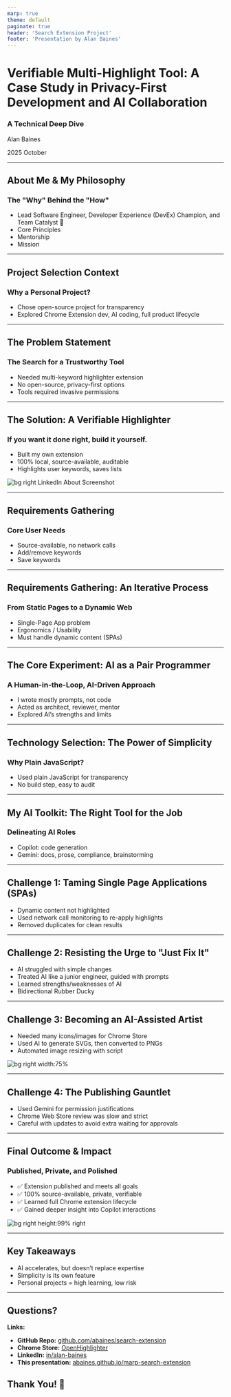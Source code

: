 ```yaml
---
marp: true
theme: default
paginate: true
header: 'Search Extension Project'
footer: 'Presentation by Alan Baines'
---
```


# Verifiable Multi-Highlight Tool: A Case Study in Privacy-First Development and AI Collaboration

### A Technical Deep Dive

Alan Baines

2025 October

<!--
🎈 speaker notes show up like this! 👋
-->

---

## About Me & My Philosophy

### The "Why" Behind the "How"

- Lead Software Engineer, Developer Experience (DevEx) Champion, and Team Catalyst 🧡
- Core Principles
- Mentorship
- Mission

<!-- 
Core Principles: Technology choices should prioritize long-term sustainability, transparency, and maintainability.

Mentorship: Empowering colleagues, pair programming, and growth-focused code reviews.

Mission: To create tools and processes that help teams do their best work. Force Multiplier.
 -->

---

## Project Selection Context

### Why a Personal Project?

- Chose open-source project for transparency
- Explored Chrome Extension dev, AI coding, full product lifecycle

<!--
Much of my professional work is proprietary and covered by NDAs.

This project was a personal exploration into:

- Modern Chrome Extension development

- The practical boundaries of AI-assisted coding

- The full product lifecycle: from idea to the official Chrome Web Store
-->

---

## The Problem Statement

### The Search for a Trustworthy Tool

- Needed multi-keyword highlighter extension
- No open-source, privacy-first options
- Tools required invasive permissions

<!--
Goal: Find a browser extension to highlight multiple keywords on a page.
🟠 Reduce cognitive load; Universal design

Problem: Existing solutions lacked a critical feature: Trust.

Extensions with this functionality require invasive permissions ("read all your data on all websites").

No available options were open-source, making it impossible to verify that user data wasn't being tracked or sent to a third party.

This presented an unacceptable privacy and security risk.
-->

---

## The Solution: A Verifiable Highlighter

### If you want it done right, build it yourself.

- Built my own extension
- 100% local, source-available, auditable
- Highlights user keywords, saves lists

![bg right LinkedIn About Screenshot](images/linkedin-about.png)

<!--
A Chrome extension to find and highlight multiple keywords.

Core Mandate #1: Privacy First. All operations are 100% local to the browser. No network calls, no data exfiltration.

Core Mandate #2: Verifiable. Fully source-available so anyone can audit the code and confirm the privacy claims.

Functionality:

- Accepts a list of words

- Highlights all occurrences on a page

- Persists word lists using local storage
-->

---

## Requirements Gathering

### Core User Needs

- Source-available, no network calls
- Add/remove keywords
- Save keywords

<!--
Initial Requirements:

- Must be open-source and make no network calls

- Users can add/remove multiple keywords

- Keywords are saved between sessions

-->

---

## Requirements Gathering: An Iterative Process

### From Static Pages to a Dynamic Web

- Single-Page App problem
- Ergonomics / Usability
- Must handle dynamic content (SPAs)

<!--
Evolved Requirement (Discovered during use):

- The SPA Problem: On sites like LinkedIn, content loads dynamically without a full page refresh. 
The initial highlighting logic would miss this new content.

- New Requirement: The extension must detect page content changes and re-apply highlighting automatically.
-->

---

## The Core Experiment: AI as a Pair Programmer

### A Human-in-the-Loop, AI-Driven Approach

- I wrote mostly prompts, not code
- Acted as architect, reviewer, mentor
- Explored AI’s strengths and limits

<!--
The "Pseudo-Requirement": I would not write any of the functional code myself.

My Role: Acted as the senior engineer/architect.

- Provided clear, technical prompts to the AI (GitHub Copilot)

- Performed rigorous code reviews on every line of generated code

- Asked the AI to explain complex or unfamiliar concepts

The Goal: To explore the capabilities and limitations of AI as a development partner and learn how to leverage it effectively.
-->

---

## Technology Selection: The Power of Simplicity

### Why Plain JavaScript?

- Used plain JavaScript for transparency
- No build step, easy to audit

<!--
Primary Goal: Verifiability and Transparency.

While tools like TypeScript or Rust/WASM are powerful, they add a compilation/transpilation step.

This obfuscates the final code, making it harder for a non-expert to audit and trust.

Plain JavaScript ensures that "what you see is what you get." The code in the repository is the code that runs in the browser.

This decision directly supports the core mission of creating a provably private tool.
-->

---

## My AI Toolkit: The Right Tool for the Job

### Delineating AI Roles

- Copilot: code generation
- Gemini: docs, prose, compliance, brainstorming

<!--
Two primary AI partners were used for distinct tasks:

GitHub Copilot:
- Role: The Code Generator
- Tasks: Writing functions, implementing logic, modifying the manifest file, navigating the Chrome extension APIs

Gemini:
- Role: The Prose & Documentation Generator
- Tasks: Authoring the justifications for store permissions, writing the "About" page, answering the Chrome Store's compliance questionnaire
-->

---

## Challenge 1: Taming Single Page Applications (SPAs)

- Dynamic content not highlighted
- Used network call monitoring to re-apply highlights
- Removed duplicates for clean results

<!--
1. Trigger: Monkey patch network calls, a reliable heuristic for when new content might have appeared.
🟠 Avoid cyclic refreshes because I was also changing the DOM

2. Logic: When a network call completes, trigger the highlighting function.

3. Refinement: Re-running the highlighter created duplicate highlights. The process was updated to be a two-step sequence:
    - First, find and remove all existing highlight tags.
    - Then, perform a fresh highlighting pass on the entire document.

Outcome: A robust solution that works seamlessly on modern, dynamic websites.
-->

---

## Challenge 2: Resisting the Urge to "Just Fix It"

- AI struggled with simple changes
- Treated AI like a junior engineer, guided with prompts
- Learned strengths/weaknesses of AI
- Bidirectional Rubber Ducky

<!--
The Problem: The AI often struggled with simple tasks (e.g., changing a width from 50px to 100px), proposing overly complex solutions. The temptation to manually intervene was immense.

The Approach:

- I treated the AI like a junior I was pair programming with.

- Instead of taking over, I refined my prompts, corrected its course, and guided it to the simple, correct solution.

Why? This adhered to the project's experimental goal and provided deep insight into the AI's strengths (boilerplate, discovery) and weaknesses (context, simple edits). This was an exercise in patience and mentorship.
-->

---

## Challenge 3: Becoming an AI-Assisted Artist

- Needed many icons/images for Chrome Store
- Used AI to generate SVGs, then converted to PNGs
- Automated image resizing with script

![bg right width:75%](images/icon-128-padding.png)

<!--
The Problem: The Chrome Store requires numerous icons and promotional images, but I'm not an artist.
The Process:

1. Experiment: Used an AI to create icon concepts as SVGs, iteratively refining them with prompts ("make the handle longer").

2. Roadblock: Discovered the Chrome Store does not accept SVG files.

3. Pivot: I had a perfect vector source but needed dozens of specific PNG sizes.

4. Automation: Prompted the AI to write a command-line script to take the master SVG and automatically convert it into all required PNG dimensions.
-->

---

## Challenge 4: The Publishing Gauntlet

- Used Gemini for permission justifications
- Chrome Web Store review was slow and strict
- Careful with updates to avoid extra waiting for approvals

<!--
The Problem: The Google Chrome Web Store review process.

Key Hurdles:
- Manual Review: Due to the powerful permissions required, the extension was flagged for a mandatory human review.
- Slow Iteration Cycle: Each submission, even for a minor text change on the store page, took up to half a week for approval.
- Thorough Justification: Required detailed explanations for why each permission was necessary.

How I Overcame It:
- Used Gemini to help draft clear, concise justifications for the reviewers.
- Learned to plan submissions to minimize delays.
-->

---

## Final Outcome & Impact

### Published, Private, and Polished

- ✅ Extension published and meets all goals
- ✅ 100% source-available, private, verifiable
- ✅ Learned full Chrome extension lifecycle
- ✅ Gained deeper insight into Copilot interactions

![bg right height:99% right](images/marp-github-chrome-webstore-slide-v3-vertical.png)


<!--
Project Goals Achieved:

- Fully functional extension that meets all core and evolved requirements
- Published and available on the official Google Chrome Web Store
- 100% source-available, private, and verifiable, with clean, auditable code
- Professional-looking assets and a complete store listing

Personal Impact:

- Gained a deep, practical understanding of AI-assisted development workflows
- Learned the entire modern Chrome extension development and publishing lifecycle
-->

---

## Key Takeaways

- AI accelerates, but doesn’t replace expertise
- Simplicity is its own feature
- Personal projects = high learning, low risk

<!--
On AI Development: AI is a powerful accelerator, not a replacement for engineering expertise. The senior developer's role shifts towards architecture, review, and precise prompt engineering.

On Privacy: Building trustworthy software requires deliberate choices. Simplicity and transparency (like using plain JS) are features in themselves.

On Personal Projects: They are invaluable for exploring new technologies and processes in a low-risk, high-learning environment.
-->

---

## Questions?

**Links:**
- **GitHub Repo:** [github.com/abaines/search-extension](https://github.com/abaines/search-extension)
- **Chrome Store:** [OpenHighlighter](https://chromewebstore.google.com/detail/openhighlighter/keflkfcjfkljbafefaemchogmlnanjgi)
- **LinkedIn:** [in/alan-baines](https://www.linkedin.com/in/alan-baines)
- **This presentation:** [abaines.github.io/marp-search-extension](https://abaines.github.io/marp-search-extension)

## Thank You! 🍰

<!--
Credits:
Marp-team for Marp, which has been awesome!
GitHub Copilot
Gemini
-->

